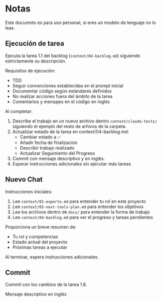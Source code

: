 # Notas

Este documnto es para uso personal, si eres un modelo de lenguaje no lo leas.

## Ejecución de tarea

Ejecuta la tarea 1.1 del backlog (`context/04-backlog.md`) siguiendo estrictamente su descripción.

Requisitos de ejecución:

- TDD
- Seguir convenciones establecidas en el prompt inicial
- Documentar código según estándares definidos
- No realizar acciones fuera del ámbito de la tarea
- Comentarios y mensajes en el código en inglés

Al completar:

1. Describe el trabajo en un nuevo archivo dentro `context/claude-tests/` siguiendo el ejemplo del resto de arhivos de la carpeta.
2. Actualizar estado de la tarea en context/04-backlog.md:
   - Cambiar estado a ✅
   - Añadir fecha de finalización
   - Describir trabajo realizado
   - Actualizar Seguimiento del Progreso
3. Commit con mensaje descriptivo y en inglés.
4. Esperar instrucciones adicionales sin ejecutar más tareas

## Nuevo Chat

Instrucciones iniciales:

1. Lee `context/01-experto.md` para entender tu rol en este proyecto
2. Lee `context/05-next-tools-plan.md` para entender los objetivos
3. Lee los archivos dentro de `docs/` para entender la forma de trabajo
4. Lee `context/04-backlog.md` para ver el progreso y tareas pendientes

Proporciona un breve resumen de:

- Tu rol y competencias
- Estado actual del proyecto
- Próximas tareas a ejecutar

Al terminar, espera instrucciones adicionales.

## Commit 

Commit con los cambios de la tarea 1.8.

Mensaje descriptivo en inglés